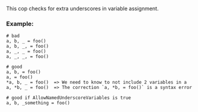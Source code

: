 This cop checks for extra underscores in variable assignment.

### Example:
    # bad
    a, b, _ = foo()
    a, b, _, = foo()
    a, _, _ = foo()
    a, _, _, = foo()

    # good
    a, b, = foo()
    a, = foo()
    *a, b, _ = foo()  => We need to know to not include 2 variables in a
    a, *b, _ = foo()  => The correction `a, *b, = foo()` is a syntax error

    # good if AllowNamedUnderscoreVariables is true
    a, b, _something = foo()
